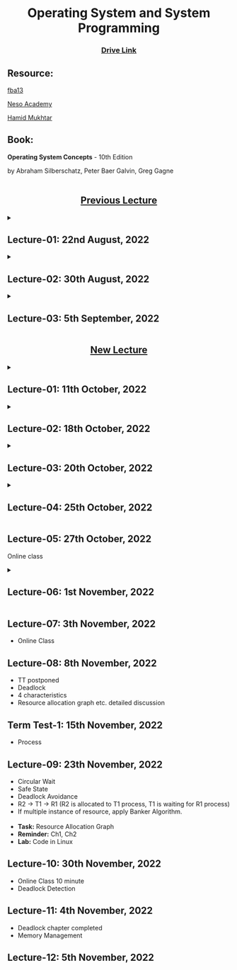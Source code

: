 <h1 align="center">Operating System and System Programming</h1>
<h3 align="center"> <a href="https://drive.google.com/drive/u/0/folders/1ipS8U50KywocfKG1-dZfjWogO1PYDndL" title="Drive Link of OS"><ins>Drive Link</ins></a> </h3>

<h2>Resource:</h2>

[fba13](https://www.youtube.com/watch?v=tBVWKGBAeQ8&list=PLJW6cU20q-SNCeRTbz3gOO6MMJb5C3tNO)

[Neso Academy](https://www.youtube.com/watch?v=vBURTt97EkA&list=PLBlnK6fEyqRiVhbXDGLXDk_OQAeuVcp2O)

[Hamid Mukhtar](https://www.youtube.com/playlist?list=PLBpMYKycVdGb3tlVlmR9Rmx47p6UOVp7W)

<h2>Book:</h2>

**Operating System Concepts** - 10th Edition

by Abraham Silberschatz, Peter Baer Galvin, Greg Gagne
<br><br>

<h2 align="center"><u><b>Previous Lecture</b></u></h2>

<details><summary><h2>Lecture-01: 22nd August, 2022</h2></summary>

- What is OS?

</details>

<details><summary><h2>Lecture-02: 30th August, 2022</h2></summary>

- Operating System Service
- System Call Implementation
- Api - System Call - Os relationship
- System Call Parameter Passing
- Types of System Call
    - Process Control
    - File Management
    - Device Management
    - Information Maintainance
    - Communications
    - Protection
- System Programs
- Operating System Design and Implementation

</details>

<details><summary><h2>Lecture-03: 5th September, 2022</h2></summary>

<b>Process</b>
- <details><summary>Concepts</summary>

    - Process is a program in execution, process execution must progress in sequential fashion. Process has multiple parts:
        - Program Code
        - Program Counter
        - Stack containing temp data
        - Data section containing Global Variables
        - Heap containing memory dynamically allocated during runtime
    </details>
- <details><summary>State</summary>

    - New: Process being created
    - Running: Instructions being executed
    - Waiting: for some event to occur
    - Ready: ready to be assigned to a processor
    - Terminated: the process has finished execution

    New, Ready state: waiting for CPU<br>
    Waiting state: for others
    </details>
- <details><summary>Task Control Block(PCB)</summary>

    - State
    - Program Counter: Location of the next instruction to be executed.
    - CPU Register: Contents of all process-centric registers.
    - CPU Scheduling Information: Priorities, Scheduling queue pointers
    - Memory Management Information: Memory allocated to the process.
    - Accounting Information: CPU used, clock time elapsed since start, time limits.
    - I/O status Information: I/O device allocated to process, list of open files.
    </details>
- <details><summary>Threads</summary>

    - So far, process has single thread of execution
    - If multiple program counter per process.
        - Multiple locations can execute at once.
        - Multiple threads of control.
        - Save thread details.
    </details>
- Process Scheduling
    - Maximize CPU use, quickly switch processes onto CPU for time sharing.
- <details><summary>Multiprocess Architecture</summary>

    - Google Chrome Browser is multiprocess with 3 categories
        - Browser Process
        - Render Process
        - Plug-in Process
    </details>
- Interprocess Communication
    - Shared Memory
    - Message Queue
- Cooperating Process


</details>

<h2 align="center"><b><u>New Lecture</u></b></h2>

<details><summary><h2>Lecture-01: 11th October, 2022</h2></summary>

<details><summary><b>Program</b></summary>

- Data: data management
- Code: data processing

<blockquote>
Program is in disk. Need reference of it.<br>
Programs becomes slow if IO instructions are more.

Resource - Memory, Program<br>
Memory - Active, Passive.<br>
Input depends on user, output depends on system.
</blockquote>
</details>

<details><summary><b>Safety</b></summary>

- Overall System
- Individual (Program level)
</details>

<details><summary><b>File Size</b></summary>

- File size = content + basic properties.
- Txt file -> docx file, size ↑ (metadata of each character - font, color etc.)
- Each file has minimum size even without content.
</details>

<details><summary><b>Process</b></summary>

<blockquote>
Did process quit wiliingly or forcefully interrupted?<br>
Interrupt when process with more priority comes, or in Round Robin when time slice is over.

Properties of process(state, register) needs to be preserved.<br>
Context switching needs time.
</blockquote>
</details>

Cache management
- To mitigate CPU-Memory gap:
- For faster access.

Memory management is everything.
</details>

<details><summary><h2>Lecture-02: 18th October, 2022</h2></summary>

<details><summary><b>Process Switching</b></summary>

<blockquote>
Housekeeping Task done by OS (Overhead for System)<br>
The more task & resource used, the more time to switch process.

Cpu is working, though from user perspective, it seems idle.<br><br>
Background: System(OS)<br>
Utility(anitvirus) & application software are background for user, but foreground for system.
</blockquote>
</details>

<details><summary><b>Throughput</b></summary>

<blockquote>
Not all job are same, neither their purpose.<br><br>
If one file of 20 mb is sent 5 times, total sent 100mb.<br>
But Throughput is 20mb - the amount done.
<br>Throughput is efficiency. If output increase, so does throughput.
</blockquote>
</details>

<details><summary><b>Assigning Process</b></summary>

<blockquote>
CPU needs to remain busy. So, push process in ready queue.<br>
Scheduler maintains process that will be assigned to CPU.

<b>Long Term Scheduler</b> assign process.

Though storage is increasing, complexity of process also increases.<br>
For that, MidTerm Scheduler.
</blockquote>
</details>

<b>Degree of MultiProgramming</b>

> Batch file - Job File<br>
> Exe File - Program File

<b>Try: Ctrl + Alt + Del</b>

</details>

<details><summary><h2>Lecture-03: 20th October, 2022</h2></summary>

***Online class***

**Representation of Process Scheduling**

<details><summary><b>Context Switch from Process to Process</b></summary>

* Either task done
* Alotted time slot is over
* Interrupted due to high priority process

>If context switch decreases, throughput increases.
</details>


**Multitasking** & **MultiProgramming** in chapter 1

<details><summary><b>Operations on Processes</b></summary>

 * Process Creation
 * Process Termination

>Process creation request by user or a process itself. Created by OS.<br>
>Each process is identified by Process ID.
</details>

<details><summary><b>Resource</b></summary>

>Resource may be logical (files) or physical (hardware)<br>
>Each process needs at least one resource -> CPU.
><br>Resource is limited. So it may be shared.

>Parent & Child may share resources.
><br>File reading may be done by many, but writing is complicated.

</details>

<details><summary><b>Dependency</b></summary>

>Same browser, multiple tab. No dependency
><br>Tab in same or different window. Multiple process.

>If dependency, parent waits until child terminates. Orderly termination.<br>
>Github Desktop(parent) authentication via Chrome(child). After that no dependency. Dependency for short time.
<br>

</details>

<details><summary><b>Process Terminaiton</b></summary>

>exit() -> terminate program.<br>
>return -> terminate the current block/module.

>**Abnormal Termination**<br>
>OS is parent. If any child process exceed allocated resources,<br> no longer required, parent terminated, infinity running etc. abnomal behaviour then abort().

>**Cascading Termination**<br>
>All children, grandchildren etc. are terminated.<br>
>ZOMBIE -> no parent<br>
>ORPHAN -> parent terminated
</details>

<details><summary><b>Multiprocess Architecture - Chrome Browser</b></summary>

* Browser
* Renderer (Sandbox -> a virtual environment to run program with restricted features. To test 3rd party software. `Safe mode` in Windows)
* Plug-in

>Sanbox itself is a program. It's a multiprocess architecture.

>Tab -> Convenient for user, Multiple instance of a process, independently run.

>Now-a-days, Editor, IDE multiprocess. In one environment, different facilities.
</details>

<details><summary><b>Interprocess Communication</b></summary>

**Cooperation**
* Orderly like function call.//dependency,, can't execute unless other part is finished.
* Concurrently like merge sort. //can execute simultaneously.

**Dependency to**
* share info
* speedup
* modularity
* convenience

**Two models of IPC**
* Shared memory
* Message passing

</details>

**Kernel**<br>


**Ques: Memory cell of 1000 size array is in same place or not?**
</details>

<details><summary><h2>Lecture-04: 25th October, 2022</h2></summary>

<details><summary><b>Process Dependency</b></summary>

<blockquote>
Process may be dependent or independent. If dependent, need to share data.<br>
Code sharing easy, data sharing complicated.<br>
<br>If writing is not complete, giving read mode access can cause inconsistenct data to be read.<br>
<br>
If write mode access is given to multiple process, need to keep track and combine them. Complexity increases.
</blockquote>
</details>

<details><summary><b>Co-operating Process</b></summary>

- Information sharing - Global Variable.
- Computation Speed up - Merge Sort.
- Modularity - define in sub task (part of program).
- Convenience - Single data, sharing with all.
</details>

<details><summary><b>Producer - Consumer [Handshaking]</b></summary>

- Use Buffer
- Bounded: Array
- Unbounded: List, memory that are dynamically allocated

> All output devices are Consumer, all input devices are Producer.
</details>

<b>Interprocess Communication</b>
- Parameter Passing
- Message sharing

<details><summary><b>Remote</b></summary>

- network
- Unique Identification (URL)

<blockquote>
Each process has process ID. But it is local to machine.
<br>User Pc is destination. All different tabs are process.

Via IP, network is detected. IPV4: 32bit, IPV6: 128bit
<br>Then service based Id. Now nearly all program are network oriented.
</blockquote>
</details>

<b>Web server:</b>
> Makes environment/platform ready.<br>
> Server needs to host service that it wishes to provide.

<details><summary><b>Browsing</b></summary>

<blockquote>
Via Terminal, Technical browsing.<br>
Browser provides internet service.

Https, Ftp are different service. Browser provides them.

If file is not fully downloaded, it cannot be viewed.
<br>But, web page can be viewed - the portion that has been loaded.

`WPS` app provides browsing capability.
</blockquote>
</details>

<details><summary><b>Socket = IP + Port Number </b></summary>

IP ~ digit (low level), DNS ~ Name (high level)

- MAC (easy for machine)
- IP
- DNS (easy for user)
</details>

</details>

<h2>Lecture-05: 27th October, 2022</h2>

Online class

<details><summary><h2>Lecture-06: 1st November, 2022</h2></summary>

<b>Chapter 5: CPU Scheduling</b>

<b>Priority Scheduling</b>

To shutdown PC
- Command line/gui/ctrl+alt+f4
- Pull out cable
- Press Power Button (works in micro-processor level)

Aging:

- Waiting process will get chance, as their priority increases as time increases.

<b>Example of Priority Scheduling</b>

<details><summary><b>Round Robin</b></summary>

- Time Quantum
- n process after n iterations will get 1 chance
- Waiting time is distributed, Response time better
- If the only process in a queue needs 12 unit time & slot for each process is 2 unit, the process will be assigned 6 times. Though it is ok if task switching is negligible.
</details>

<br>
All methods has advantage & disadvantages

First Come First Service
- Simplistic, no calculation required. All rest methods need to manage, monitor, calculate.

Round Robin
- After time limit is over, should the process be assigned again or is it done? Willingly replace or not?

<b>Define appropriate Priority Scheduling</b>

<b>Multi-level Queue</b>

Foreground - RR (User process, Response important, so RR method important, all rest method will increase waiting time.)

Background - FCFS (All task are of similar level, length. Scope to justify if methods other than FCFS is used.)

Explain logically your opinion.
Whether you agree or not?

Some System Process

- memory allocoate
- invalid operation
- garbage collection

here priority of invalid operation is most.
<br>Garbage collection depends on situation.
<br>Invalid operation is checked always.

So these are in different queue. If in same queue, different priority.

<b>NEXT CLASS: QUIZ on PROCESS. 20 marks</b>

</details>

<h2>Lecture-07: 3th November, 2022</h2>

- Online Class

<h2>Lecture-08: 8th November, 2022</h2>

- TT postponed
- Deadlock
- 4 characteristics
- Resource allocation graph etc. detailed discussion

<h2>Term Test-1: 15th November, 2022</h2>

- Process

<h2>Lecture-09: 23th November, 2022</h2>

- Circular Wait
- Safe State
- Deadlock Avoidance
- R2 -> T1 -> R1 (R2 is allocated to T1 process, T1 is waiting for R1 process)
- If multiple instance of resource, apply Banker Algorithm.<br><br>
- **Task:** Resource Allocation Graph
- **Reminder:** Ch1, Ch2
- **Lab:** Code in Linux

<h2>Lecture-10: 30th November, 2022</h2>

- Online Class 10 minute
- Deadlock Detection

<h2>Lecture-11: 4th November, 2022</h2>

- Deadlock chapter completed
- Memory Management

<h2>Lecture-12: 5th November, 2022</h2>